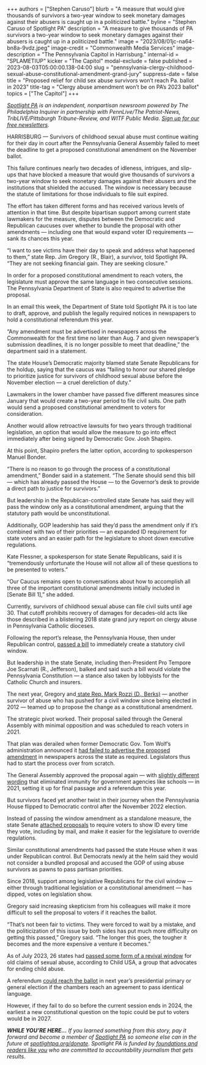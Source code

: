 +++
authors = ["Stephen Caruso"]
blurb = "A measure that would give thousands of survivors a two-year window to seek monetary damages against their abusers is caught up in a politicized battle."
byline = "Stephen Caruso of Spotlight PA"
description = "A measure to give thousands of PA survivors a two-year window to seek monetary damages against their abusers is caught up in a politicized battle."
image = "2023/08/01jc-na64-bn8a-9vdz.jpeg"
image-credit = "Commonwealth Media Services"
image-description = "The Pennsylvania Capitol in Harrisburg."
internal-id = "SPLAMETIUP"
kicker = "The Capitol"
modal-exclude = false
published = 2023-08-03T05:00:00.138-04:00
slug = "pennsylvania-clergy-childhood-sexual-abuse-constitutional-amendment-grand-jury"
suppress-date = false
title = "Proposed relief for child sex abuse survivors won’t reach Pa. ballot in 2023"
title-tag = "Clergy abuse amendment won’t be on PA’s 2023 ballot"
topics = ["The Capitol"]
+++

<a href="https://www.spotlightpa.org/"><em>Spotlight PA</em></a><em> is an independent, nonpartisan newsroom powered by The Philadelphia Inquirer in partnership with PennLive/The Patriot-News, TribLIVE/Pittsburgh Tribune-Review, and WITF Public Media. </em><a href="https://www.spotlightpa.org/newsletters"><em>Sign up for our free newsletters</em></a><em>.</em>

HARRISBURG — Survivors of childhood sexual abuse must continue waiting for their day in court after the Pennsylvania General Assembly failed to meet the deadline to get a proposed constitutional amendment on the November ballot.

This failure continues nearly two decades of idleness, intrigues, and slip-ups that have blocked a measure that would give thousands of survivors a two-year window to seek monetary damages against their abusers and the institutions that shielded the accused. The window is necessary because the statute of limitations for those individuals to file suit expired.

The effort has taken different forms and has received various levels of attention in that time. But despite bipartisan support among current state lawmakers for the measure, disputes between the Democratic and Republican caucuses over whether to bundle the proposal with other amendments — including one that would expand voter ID requirements — sank its chances this year.

<script src="https://www.spotlightpa.org/embed.js" async></script><div data-spl-embed-version="1" data-spl-src="https://www.spotlightpa.org/embeds/newsletter/"></div>

“I want to see victims have their day to speak and address what happened to them,” state Rep. Jim Gregory (R., Blair), a survivor, told Spotlight PA. “They are not seeking financial gain. They are seeking closure.”

In order for a proposed constitutional amendment to reach voters, the legislature must approve the same language in two consecutive sessions. The Pennsylvania Department of State is also required to advertise the proposal.

In an email this week, the Department of State told Spotlight PA it is too late to draft, approve, and publish the legally required notices in newspapers to hold a constitutional referendum this year.

“Any amendment must be advertised in newspapers across the Commonwealth for the first time no later than Aug. 7 and given newspaper’s submission deadlines, it is no longer possible to meet that deadline,” the department said in a statement.

The state House’s Democratic majority blamed state Senate Republicans for the holdup, saying that the caucus was “failing to honor our shared pledge to prioritize justice for survivors of childhood sexual abuse before the November election — a cruel dereliction of duty.”

Lawmakers in the lower chamber have passed five different measures since January that would create a two-year period to file civil suits. One path would send a proposed constitutional amendment to voters for consideration.

Another would allow retroactive lawsuits for two years through traditional legislation, an option that would allow the measure to go into effect immediately after being signed by Democratic Gov. Josh Shapiro.

At this point, Shapiro prefers the latter option, according to spokesperson Manuel Bonder.

“There is no reason to go through the process of a constitutional amendment,” Bonder said in a statement. “The Senate should send this bill — which has already passed the House — to the Governor’s desk to provide a direct path to justice for survivors.”

But leadership in the Republican-controlled state Senate has said they will pass the window only as a constitutional amendment, arguing that the statutory path would be unconstitutional.

Additionally, GOP leadership has said they’d pass the amendment only if it’s combined with two of their priorities — an expanded ID requirement for state voters and an easier path for the legislature to shoot down executive regulations.

Kate Flessner, a spokesperson for state Senate Republicans, said it is “tremendously unfortunate the House will not allow all of these questions to be presented to voters.”

“Our Caucus remains open to conversations about how to accomplish all three of the important constitutional amendments initially included in \[Senate Bill 1\],” she added.

Currently, survivors of childhood sexual abuse can file civil suits until age 30. That cutoff prohibits recovery of damages for decades-old acts like those described in a blistering 2018 state grand jury report on clergy abuse in Pennsylvania Catholic dioceses.

Following the report’s release, the Pennsylvania House, then under Republican control, <a href="https://www.legis.state.pa.us/cfdocs/billInfo/billInfo.cfm?sYear=2017&amp;sInd=0&amp;body=S&amp;type=B&amp;bn=0261">passed a bill</a> to immediately create a statutory civil window.

But leadership in the state Senate, including then-President Pro Tempore Joe Scarnati (R., Jefferson), balked and said such a bill would violate the Pennsylvania Constitution — a stance also taken by lobbyists for the Catholic Church and insurers.

The next year, Gregory and<a href="https://www.spotlightpa.org/news/2023/01/pa-legislature-house-speaker-mark-rozzi-clergy-abuse-profile/"> state Rep. Mark Rozzi (D., Berks)</a> — another survivor of abuse who has pushed for a civil window since being elected in 2012 — teamed up to propose the change as a constitutional amendment.

The strategic pivot worked. Their proposal sailed through the General Assembly with minimal opposition and was scheduled to reach voters in 2021.

That plan was derailed when former Democratic Gov. Tom Wolf’s administration announced it <a href="https://www.spotlightpa.org/news/2021/05/pa-child-sex-abuse-legal-window-wolf-admin-blunder-report-findings/">had failed to advertise the proposed amendment</a> in newspapers across the state as required. Legislators thus had to start the process over from scratch.

The General Assembly approved the proposal again — with <a href="https://web.archive.org/20210205205409/https://www.legis.state.pa.us/cfdocs/billInfo/billInfo.cfm?sYear=2021&amp;sInd=0&amp;body=H&amp;type=B&amp;bn=0014">slightly different wording</a> that eliminated immunity for government agencies like schools — in 2021, setting it up for final passage and a referendum this year.

But survivors faced yet another twist in their journey when the Pennsylvania House flipped to Democratic control after the November 2022 election.

Instead of passing the window amendment as a standalone measure, the state Senate <a href="https://www.legis.state.pa.us/cfdocs/billinfo/billinfo.cfm?syear=2023&amp;sind=0&amp;body=S&amp;type=B&amp;bn=1">attached proposals</a> to require voters to show ID every time they vote, including by mail, and make it easier for the legislature to override regulations.

Similar constitutional amendments had passed the state House when it was under Republican control. But Democrats newly at the helm said they would not consider a bundled proposal and accused the GOP of using abuse survivors as pawns to pass partisan priorities.

Since 2018, support among legislative Republicans for the civil window — either through traditional legislation or a constitutional amendment — has dipped, votes on legislation show.

<script src="https://www.spotlightpa.org/embed.js" async></script><div data-spl-embed-version="1" data-spl-src="https://www.spotlightpa.org/embeds/donate/"></div>

Gregory said increasing skepticism from his colleagues will make it more difficult to sell the proposal to voters if it reaches the ballot.

“That’s not been fair to victims. They were forced to wait by a mistake, and the politicization of this issue by both sides has put much more difficulty on getting this passed,” Gregory said. “The longer this goes, the tougher it becomes and the more expensive a venture it becomes.”

As of July 2023, 26 states had <a href="https://web.archive.org/20230106180137/https://childusa.org/2023sol/">passed some form of a revival window</a> for old claims of sexual abuse, according to Child USA, a group that advocates for ending child abuse.

A referendum <a href="https://www.spotlightpa.org/news/2023/04/amendment-tracker-legislature-harrisburg-pennsylvania/">could reach the ballot</a> in next year’s presidential primary or general election if the chambers reach an agreement to pass identical language.

However, if they fail to do so before the current session ends in 2024, the earliest a new constitutional question on the topic could be put to voters would be in 2027.

<strong><em>WHILE YOU’RE HERE…</em></strong><em> If you learned something from this story, pay it forward and become a member of </em><a href="https://www.spotlightpa.org/"><em>Spotlight PA</em></a><em> so someone else can in the future at </em><a href="https://www.spotlightpa.org/donate/"><em>spotlightpa.org/donate</em></a><em>. Spotlight PA is funded by</em><a href="https://www.spotlightpa.org/support"><em> foundations and readers like you</em></a><em> who are committed to accountability journalism that gets results.</em>
